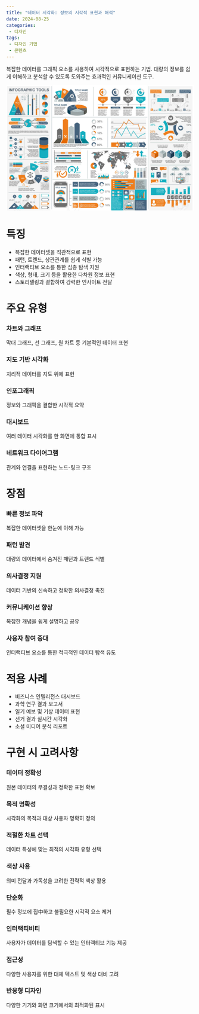 ```yaml
---
title: "데이터 시각화: 정보의 시각적 표현과 해석"
date: 2024-08-25
categories:
 - 디자인
tags:
 - 디자인 기법
 - 콘텐츠
---
```


복잡한 데이터를 그래픽 요소를 사용하여 시각적으로 표현하는 기법.
대량의 정보를 쉽게 이해하고 분석할 수 있도록 도와주는 효과적인 커뮤니케이션 도구.

![다양한 데이터 시각화 차트와 그래프 예시](/assets/images/design/technique/data.jpg)

# 특징

- 복잡한 데이터셋을 직관적으로 표현
- 패턴, 트렌드, 상관관계를 쉽게 식별 가능
- 인터랙티브 요소를 통한 심층 탐색 지원
- 색상, 형태, 크기 등을 활용한 다차원 정보 표현
- 스토리텔링과 결합하여 강력한 인사이트 전달

# 주요 유형

### 차트와 그래프
막대 그래프, 선 그래프, 원 차트 등 기본적인 데이터 표현

### 지도 기반 시각화
지리적 데이터를 지도 위에 표현

### 인포그래픽
정보와 그래픽을 결합한 시각적 요약

### 대시보드
여러 데이터 시각화를 한 화면에 통합 표시

### 네트워크 다이어그램
관계와 연결을 표현하는 노드-링크 구조

# 장점

### 빠른 정보 파악
복잡한 데이터셋을 한눈에 이해 가능

### 패턴 발견
대량의 데이터에서 숨겨진 패턴과 트렌드 식별

### 의사결정 지원
데이터 기반의 신속하고 정확한 의사결정 촉진

### 커뮤니케이션 향상
복잡한 개념을 쉽게 설명하고 공유

### 사용자 참여 증대
인터랙티브 요소를 통한 적극적인 데이터 탐색 유도

# 적용 사례

- 비즈니스 인텔리전스 대시보드
- 과학 연구 결과 보고서
- 일기 예보 및 기상 데이터 표현
- 선거 결과 실시간 시각화
- 소셜 미디어 분석 리포트

# 구현 시 고려사항

### 데이터 정확성
원본 데이터의 무결성과 정확한 표현 확보

### 목적 명확성
시각화의 목적과 대상 사용자 명확히 정의

### 적절한 차트 선택
데이터 특성에 맞는 최적의 시각화 유형 선택

### 색상 사용
의미 전달과 가독성을 고려한 전략적 색상 활용

### 단순화
필수 정보에 집中하고 불필요한 시각적 요소 제거

### 인터랙티비티
사용자가 데이터를 탐색할 수 있는 인터랙티브 기능 제공

### 접근성
다양한 사용자를 위한 대체 텍스트 및 색상 대비 고려

### 반응형 디자인
다양한 기기와 화면 크기에서의 최적화된 표시